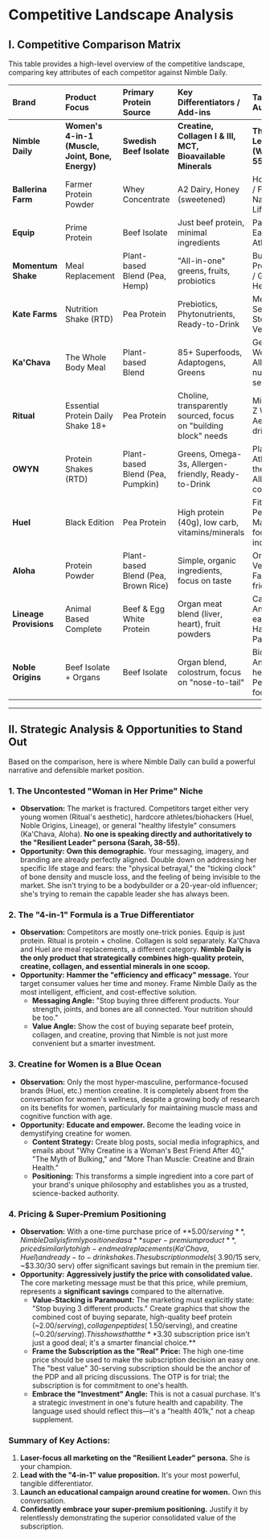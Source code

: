 # Competitive Landscape Analysis

## I. Competitive Comparison Matrix

This table provides a high-level overview of the competitive landscape, comparing key attributes of each competitor against Nimble Daily.

| **Brand** | **Product Focus** | **Primary Protein Source** | **Key Differentiators / Add-ins** | **Target Audience** | **Price/Serving (One-Time)** | **Price/Serving (Subscription)** |
| :--- | :--- | :--- | :--- | :--- | :--- | :--- |
| **Nimble Daily** | **Women's 4-in-1 (Muscle, Joint, Bone, Energy)** | **Swedish Beef Isolate** | **Creatine, Collagen I & III, MCT, Bioavailable Minerals** | **The Resilient Leader (Women 38-55+)** | **$5.00** | **$3.30 (Best Value)** |
| **Ballerina Farm** | Farmer Protein Powder | Whey Concentrate | A2 Dairy, Honey (sweetened) | Homesteading / Family / Natural Lifestyle | $2.60 | *N/A* |
| **Equip** | Prime Protein | Beef Isolate | Just beef protein, minimal ingredients | Paleo / Clean Eating / Athletes | $2.00 | *N/A* |
| **Momentum Shake** | Meal Replacement | Plant-based Blend (Pea, Hemp) | "All-in-one" greens, fruits, probiotics | Busy Professionals / General Health | $5.27 | *N/A* |
| **Kate Farms** | Nutrition Shake (RTD) | Pea Protein | Prebiotics, Phytonutrients, Ready-to-Drink | Medical / Sensitive Stomachs / Vegans | $4.50 | *N/A* |
| **Ka'Chava** | The Whole Body Meal | Plant-based Blend | 85+ Superfoods, Adaptogens, Greens | General Wellness / All-in-one nutrition seekers | $4.66 | *N/A* |
| **Ritual** | Essential Protein Daily Shake 18+ | Pea Protein | Choline, transparently sourced, focus on "building block" needs | Millennial/Gen Z Women, Aesthetically-driven | $2.50 | *N/A* |
| **OWYN** | Protein Shakes (RTD) | Plant-based Blend (Pea, Pumpkin) | Greens, Omega-3s, Allergen-friendly, Ready-to-Drink | Plant-based Athletes / On-the-go / Allergen-conscious | $4.00 | *N/A* |
| **Huel** | Black Edition | Pea Protein | High protein (40g), low carb, vitamins/minerals | Fitness / Performance / Macro-focused individuals | $5.29 | *N/A* |
| **Aloha** | Protein Powder | Plant-based Blend (Pea, Brown Rice) | Simple, organic ingredients, focus on taste | Organic / Vegan / Family-friendly | $2.20 | *N/A* |
| **Lineage Provisions** | Animal Based Complete | Beef & Egg White Protein | Organ meat blend (liver, heart), fruit powders | Carnivore / Ancestral eating / Hardcore Paleo | $3.45 | *N/A* |
| **Noble Origins** | Beef Isolate + Organs | Beef Isolate | Organ blend, colostrum, focus on "nose-to-tail" | Biohackers / Ancestral health / Performance-focused men | $2.63 | *N/A* |

---

## II. Strategic Analysis & Opportunities to Stand Out

Based on the comparison, here is where Nimble Daily can build a powerful narrative and defensible market position.

### 1. **The Uncontested "Woman in Her Prime" Niche**

*   **Observation:** The market is fractured. Competitors target either very young women (Ritual's aesthetic), hardcore athletes/biohackers (Huel, Noble Origins, Lineage), or general "healthy lifestyle" consumers (Ka'Chava, Aloha). **No one is speaking directly and authoritatively to the "Resilient Leader" persona (Sarah, 38-55).**
*   **Opportunity:** **Own this demographic.** Your messaging, imagery, and branding are already perfectly aligned. Double down on addressing her specific life stage and fears: the "physical betrayal," the "ticking clock" of bone density and muscle loss, and the feeling of being invisible to the market. She isn't trying to be a bodybuilder or a 20-year-old influencer; she's trying to remain the capable leader she has always been.

### 2. **The "4-in-1" Formula is a True Differentiator**

*   **Observation:** Competitors are mostly one-trick ponies. Equip is just protein. Ritual is protein + choline. Collagen is sold separately. Ka'Chava and Huel are meal replacements, a different category. **Nimble Daily is the only product that strategically combines high-quality protein, creatine, collagen, and essential minerals in one scoop.**
*   **Opportunity:** **Hammer the "efficiency and efficacy" message.** Your target consumer values her time and money. Frame Nimble Daily as the most intelligent, efficient, and cost-effective solution.
    *   **Messaging Angle:** "Stop buying three different products. Your strength, joints, and bones are all connected. Your nutrition should be too."
    *   **Value Angle:** Show the cost of buying separate beef protein, collagen, and creatine, proving that Nimble is not just more convenient but a smarter investment.

### 3. **Creatine for Women is a Blue Ocean**

*   **Observation:** Only the most hyper-masculine, performance-focused brands (Huel, etc.) mention creatine. It is completely absent from the conversation for women's wellness, despite a growing body of research on its benefits for women, particularly for maintaining muscle mass and cognitive function with age.
*   **Opportunity:** **Educate and empower.** Become the leading voice in demystifying creatine for women.
    *   **Content Strategy:** Create blog posts, social media infographics, and emails about "Why Creatine is a Woman's Best Friend After 40," "The Myth of Bulking," and "More Than Muscle: Creatine and Brain Health."
    *   **Positioning:** This transforms a simple ingredient into a core part of your brand's unique philosophy and establishes you as a trusted, science-backed authority.

### 4. **Pricing & Super-Premium Positioning**

*   **Observation:** With a one-time purchase price of **$5.00/serving**, Nimble Daily is firmly positioned as a **super-premium product**, priced similarly to high-end meal replacements (Ka'Chava, Huel) and ready-to-drink shakes. The subscription models (~$3.90/15 serv, ~$3.30/30 serv) offer significant savings but remain in the premium tier.
*   **Opportunity:** **Aggressively justify the price with consolidated value.** The core marketing message must be that this price, while premium, represents a **significant savings** compared to the alternative.
    *   **Value-Stacking is Paramount:** The marketing must explicitly state: "Stop buying 3 different products." Create graphics that show the combined cost of buying separate, high-quality beef protein (~$2.00/serving), collagen peptides (~$1.50/serving), and creatine (~$0.20/serving). This shows that the **$3.30 subscription price isn't just a good deal; it's a smarter financial choice.**
    *   **Frame the Subscription as the "Real" Price:** The high one-time price should be used to make the subscription decision an easy one. The "best value" 30-serving subscription should be the anchor of the PDP and all pricing discussions. The OTP is for trial; the subscription is for commitment to one's health.
    *   **Embrace the "Investment" Angle:** This is not a casual purchase. It's a strategic investment in one's future health and capability. The language used should reflect this—it's a "health 401k," not a cheap supplement.

### **Summary of Key Actions:**

1.  **Laser-focus all marketing on the "Resilient Leader" persona.** She is your champion.
2.  **Lead with the "4-in-1" value proposition.** It's your most powerful, tangible differentiator.
3.  **Launch an educational campaign around creatine for women.** Own this conversation.
4.  **Confidently embrace your super-premium positioning.** Justify it by relentlessly demonstrating the superior consolidated value of the subscription.
